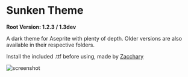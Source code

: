 # Sunken Theme

**Root Version: 1.2.3 / 1.3dev**

A dark theme for Aseprite with plenty of depth.
Older versions are also available in their respective folders.

Install the included .ttf before using, made by [Zacchary](http://zaccharydempseyplante.ca)

![screenshot](https://github.com/Lyutria/aseprite-sunken-theme/raw/master/screenshot.png)